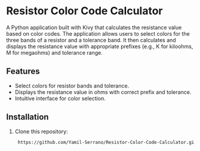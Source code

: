 # Resistor Color Code Calculator

A Python application built with Kivy that calculates the resistance value based on color codes. The application allows users to select colors for the three bands of a resistor and a tolerance band. It then calculates and displays the resistance value with appropriate prefixes (e.g., K for kiloohms, M for megaohms) and tolerance range.

## Features
- Select colors for resistor bands and tolerance.
- Displays the resistance value in ohms with correct prefix and tolerance.
- Intuitive interface for color selection.

## Installation
1. Clone this repository:
   ```bash
    https://github.com/Yamil-Serrano/Resistor-Color-Code-Calculator.git
